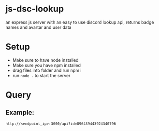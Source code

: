 # js-dsc-lookup
an express js server with an easy to use discord lookup api, returns badge names and avartar and user data

# Setup
- Make sure to have node installed
- Make sure you have npm installed
- drag files into folder and run npm i
- run `node .` to start the server

# Query
## Example:
`http://<endpoint_ip>:3000/api?id=896439443924340796`
